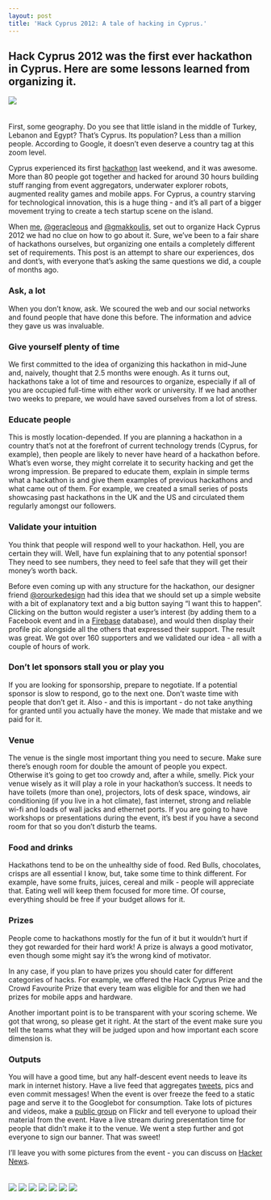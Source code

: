 ```yaml
---
layout: post
title: 'Hack Cyprus 2012: A tale of hacking in Cyprus.'
---
```


<h2>Hack Cyprus 2012 was the first ever hackathon in Cyprus. Here are some lessons learned from organizing it.</h2>

<img style="margin-bottom:1.5em" src="/images/posts/staticmap.png"/>

First, some geography. Do you see that little island in the middle of Turkey, Lebanon and Egypt? That’s Cyprus. Its population? Less than a million people. According to Google, it doesn’t even deserve a country tag at this zoom level.

Cyprus experienced its first <a href='http://hackcyprus.com'>hackathon</a> last weekend, and it was awesome. More than 80 people got together and hacked for around 30 hours building stuff ranging from event aggregators, underwater explorer robots, augmented reality games and mobile apps. For Cyprus, a country starving for technological innovation, this is a huge thing - and it’s all part of a bigger movement trying to create a tech startup scene on the island.

When <a target='blank' href='http://twitter.com/alexismic'>me</a>, <a target='blank' href='https://twitter.com/geracleous'>@geracleous</a> and <a target='blank' href='https://twitter.com/gmakkoulis'>@gmakkoulis</a>, set out to organize Hack Cyprus 2012 we had no clue on how to go about it. Sure, we’ve been to a fair share of hackathons ourselves, but organizing one entails a completely different set of requirements. This post is an attempt to share our experiences, dos and dont’s, with everyone that’s asking the same questions we did, a couple of months ago.

### Ask, a lot
When you don’t know, ask. We scoured the web and our social networks and found people that have done this before. The information and advice they gave us was invaluable.

### Give yourself plenty of time
We first committed to the idea of organizing this hackathon in mid-June and, naively, thought that 2.5 months were enough. As it turns out, hackathons take a lot of time and resources to organize, especially if all of you are occupied full-time with either work or university. If we had another two weeks to prepare, we would have saved ourselves from a lot of stress.

### Educate people
This is mostly location-depended. If you are planning a hackathon in a country that’s not at the forefront of current technology trends (Cyprus, for example), then people are likely to never have heard of a hackathon before. What’s even worse, they might correlate it to security hacking and get the wrong impression. Be prepared to educate them, explain in simple terms what a hackathon is and give them examples of previous hackathons and what came out of them. For example, we created a small series of posts showcasing past hackathons in the UK and the US and circulated them regularly amongst our followers.

### Validate your intuition
You think that people will respond well to your hackathon. Hell, you are certain they will. Well, have fun explaining that to any potential sponsor! They need to see numbers, they need to feel safe that they will get their money’s worth back.

Before even coming up with any structure for the hackathon, our designer friend <a target='blank' href="https://twitter.com/orourkedesign">@orourkedesign</a> had this idea that we should set up a simple website with a bit of explanatory text and a big button saying “I want this to happen”. Clicking on the button would register a user’s interest (by adding them to a Facebook event and in a <a target='blank' href="http://firebase.com">Firebase</a> database), and would then display their profile pic alongside all the others that expressed their support. The result was great. We got over 160 supporters and we validated our idea - all with a couple of hours of work.

### Don’t let sponsors stall you or play you
If you are looking for sponsorship, prepare to negotiate. If a potential sponsor is slow to respond, go to the next one. Don’t waste time with people that don’t get it. Also - and this is important - do not take anything for granted until you actually have the money. We made that mistake and we paid for it.

### Venue
The venue is the single most important thing you need to secure. Make sure there’s enough room for double the amount of people you expect. Otherwise it’s going to get too crowdy and, after a while, smelly. Pick your venue wisely as it will play a role in your hackathon’s success. It needs to have toilets (more than one), projectors, lots of desk space, windows, air conditioning (if you live in a hot climate), fast internet, strong and reliable wi-fi and loads of wall jacks and ethernet ports. If you are going to have workshops or presentations during the event, it’s best if you have a second room for that so you don’t disturb the teams.

### Food and drinks
Hackathons tend to be on the unhealthy side of food. Red Bulls, chocolates, crisps are all essential I know, but, take some time to think different. For example, have some fruits, juices, cereal and milk - people will appreciate that. Eating well will keep them focused for more time. Of course, everything should be free if your budget allows for it.

### Prizes
People come to hackathons mostly for the fun of it but it wouldn’t hurt if they got rewarded for their hard work! A prize is always a good motivator, even though some might say it’s the wrong kind of motivator.

In any case, if you plan to have prizes you should cater for different categories of hacks. For example, we offered the Hack Cyprus Prize and the Crowd Favourite Prize that every team was eligible for and then we had prizes for mobile apps and hardware.

Another important point is to be transparent with your scoring scheme. We got that wrong, so please get it right. At the start of the event make sure you tell the teams what they will be judged upon and how important each score dimension is.

### Outputs
You will have a good time, but any half-descent event needs to leave its mark in internet history. Have a live feed that aggregates <a target="_blank" href="https://twitter.com/search/realtime?q=%23hackcyprus">tweets</a>, pics and even commit messages! When the event is over freeze the feed to a static page and serve it to the Googlebot for consumption. Take lots of pictures and videos, make a <a target="_blank" href="https://twitter.com/search/realtime?q=%23hackcyprus">public group</a> on Flickr and tell everyone to upload their material from the event. Have a live stream during presentation time for people that didn’t make it to the venue. We went a step further and got everyone to sign our banner. That was sweet!

I’ll leave you with some pictures from the event - you can discuss on <a class="hn" target="_blank" href="https://news.ycombinator.com/item?id=4491038">Hacker News</a>.

<img style="margin-top: 1.5em; margin-bottom:1.5em" src="/images/posts/7920255494.jpeg"/>
<img style="margin-bottom:1.5em" src="/images/posts/7921056874.jpeg"/>
<img style="margin-bottom:1.5em" src="/images/posts/7921061748.jpeg"/>
<img style="margin-bottom:1.5em" src="/images/posts/7921061868.jpeg"/>
<img style="margin-bottom:1.5em" src="/images/posts/7921062030.jpeg"/>
<img style="margin-bottom:1.5em" src="/images/posts/7921062752.jpeg"/>
<img style="margin-bottom:1.5em" src="/images/posts/7929367190.jpeg"/>
